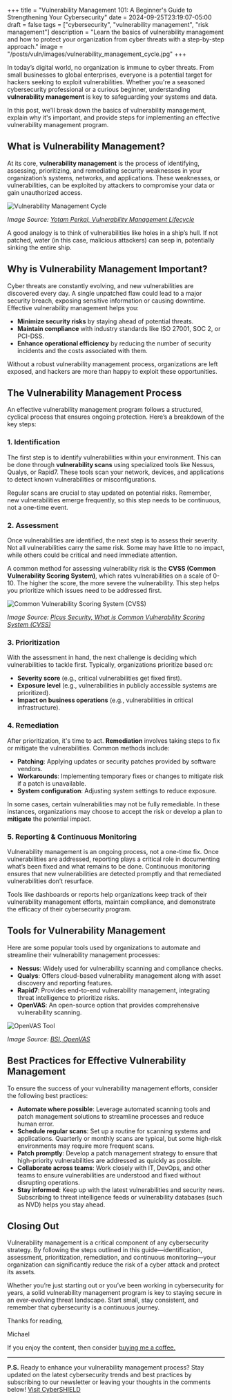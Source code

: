 +++
title = "Vulnerability Management 101: A Beginner's Guide to Strengthening Your Cybersecurity"
date = 2024-09-25T23:19:07-05:00
draft = false
tags = ["cybersecurity", "vulnerability management", "risk management"]
description = "Learn the basics of vulnerability management and how to protect your organization from cyber threats with a step-by-step approach."
image = "/posts/vuln/images/vulnerability_management_cycle.jpg"
+++

In today’s digital world, no organization is immune to cyber threats. From small businesses to global enterprises, everyone is a potential target for hackers seeking to exploit vulnerabilities. Whether you're a seasoned cybersecurity professional or a curious beginner, understanding **vulnerability management** is key to safeguarding your systems and data.

In this post, we'll break down the basics of vulnerability management, explain why it's important, and provide steps for implementing an effective vulnerability management program.

## What is Vulnerability Management?

At its core, **vulnerability management** is the process of identifying, assessing, prioritizing, and remediating security weaknesses in your organization’s systems, networks, and applications. These weaknesses, or vulnerabilities, can be exploited by attackers to compromise your data or gain unauthorized access.

![Vulnerability Management Cycle](/posts/vuln/images/vulnerability_management_cycle.jpg)

_Image Source: [Yotam Perkal, Vulnerability Management Lifecycle](https://www.linkedin.com/pulse/vulnerability-management-lifecycle-yotam-perkal/)_

A good analogy is to think of vulnerabilities like holes in a ship’s hull. If not patched, water (in this case, malicious attackers) can seep in, potentially sinking the entire ship.

## Why is Vulnerability Management Important?

Cyber threats are constantly evolving, and new vulnerabilities are discovered every day. A single unpatched flaw could lead to a major security breach, exposing sensitive information or causing downtime. Effective vulnerability management helps you:

- **Minimize security risks** by staying ahead of potential threats.
- **Maintain compliance** with industry standards like ISO 27001, SOC 2, or PCI-DSS.
- **Enhance operational efficiency** by reducing the number of security incidents and the costs associated with them.

Without a robust vulnerability management process, organizations are left exposed, and hackers are more than happy to exploit these opportunities.

## The Vulnerability Management Process

An effective vulnerability management program follows a structured, cyclical process that ensures ongoing protection. Here’s a breakdown of the key steps:

### 1. Identification

The first step is to identify vulnerabilities within your environment. This can be done through **vulnerability scans** using specialized tools like Nessus, Qualys, or Rapid7. These tools scan your network, devices, and applications to detect known vulnerabilities or misconfigurations.

Regular scans are crucial to stay updated on potential risks. Remember, new vulnerabilities emerge frequently, so this step needs to be continuous, not a one-time event.

### 2. Assessment

Once vulnerabilities are identified, the next step is to assess their severity. Not all vulnerabilities carry the same risk. Some may have little to no impact, while others could be critical and need immediate attention.

A common method for assessing vulnerability risk is the **CVSS (Common Vulnerability Scoring System)**, which rates vulnerabilities on a scale of 0-10. The higher the score, the more severe the vulnerability. This step helps you prioritize which issues need to be addressed first.

![Common Vulnerability Scoring System (CVSS)](/posts/vuln/images/cvss.webp)

_Image Source: [Picus Security, What is Common Vulnerability Scoring System (CVSS)](https://www.picussecurity.com/resource/glossary/what-is-common-vulnerability-scoring-system-cvss)_

### 3. Prioritization

With the assessment in hand, the next challenge is deciding which vulnerabilities to tackle first. Typically, organizations prioritize based on:

- **Severity score** (e.g., critical vulnerabilities get fixed first).
- **Exposure level** (e.g., vulnerabilities in publicly accessible systems are prioritized).
- **Impact on business operations** (e.g., vulnerabilities in critical infrastructure).

### 4. Remediation

After prioritization, it's time to act. **Remediation** involves taking steps to fix or mitigate the vulnerabilities. Common methods include:

- **Patching**: Applying updates or security patches provided by software vendors.
- **Workarounds**: Implementing temporary fixes or changes to mitigate risk if a patch is unavailable.
- **System configuration**: Adjusting system settings to reduce exposure.

In some cases, certain vulnerabilities may not be fully remediable. In these instances, organizations may choose to accept the risk or develop a plan to **mitigate** the potential impact.

### 5. Reporting & Continuous Monitoring

Vulnerability management is an ongoing process, not a one-time fix. Once vulnerabilities are addressed, reporting plays a critical role in documenting what’s been fixed and what remains to be done. Continuous monitoring ensures that new vulnerabilities are detected promptly and that remediated vulnerabilities don’t resurface.

Tools like dashboards or reports help organizations keep track of their vulnerability management efforts, maintain compliance, and demonstrate the efficacy of their cybersecurity program.

## Tools for Vulnerability Management

Here are some popular tools used by organizations to automate and streamline their vulnerability management processes:

- **Nessus**: Widely used for vulnerability scanning and compliance checks.
- **Qualys**: Offers cloud-based vulnerability management along with asset discovery and reporting features.
- **Rapid7**: Provides end-to-end vulnerability management, integrating threat intelligence to prioritize risks.
- **OpenVAS**: An open-source option that provides comprehensive vulnerability scanning.

![OpenVAS Tool](/posts/vuln/images/openvas.jpg)

_Image Source: [BSI, OpenVAS](https://www.bsi.bund.de/EN/Themen/Unternehmen-und-Organisationen/Informationen-und-Empfehlungen/Freie-Software/Tools/OpenVAS/OpenVAS_node.html)_

## Best Practices for Effective Vulnerability Management

To ensure the success of your vulnerability management efforts, consider the following best practices:

- **Automate where possible**: Leverage automated scanning tools and patch management solutions to streamline processes and reduce human error.
- **Schedule regular scans**: Set up a routine for scanning systems and applications. Quarterly or monthly scans are typical, but some high-risk environments may require more frequent scans.
- **Patch promptly**: Develop a patch management strategy to ensure that high-priority vulnerabilities are addressed as quickly as possible.
- **Collaborate across teams**: Work closely with IT, DevOps, and other teams to ensure vulnerabilities are understood and fixed without disrupting operations.
- **Stay informed**: Keep up with the latest vulnerabilities and security news. Subscribing to threat intelligence feeds or vulnerability databases (such as NVD) helps you stay ahead.

## Closing Out

Vulnerability management is a critical component of any cybersecurity strategy. By following the steps outlined in this guide—identification, assessment, prioritization, remediation, and continuous monitoring—your organization can significantly reduce the risk of a cyber attack and protect its assets.

Whether you’re just starting out or you’ve been working in cybersecurity for years, a solid vulnerability management program is key to staying secure in an ever-evolving threat landscape. Start small, stay consistent, and remember that cybersecurity is a continuous journey.

Thanks for reading,

Michael

If you enjoy the content, then consider [buying me a coffee.](https://buymeacoffee.com/cybershieldacademy)

---

**P.S.** Ready to enhance your vulnerability management process? Stay updated on the latest cybersecurity trends and best practices by subscribing to our newsletter or leaving your thoughts in the comments below! [Visit CyberSHIELD](https://cybershieldacademy.net)
